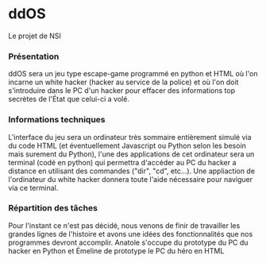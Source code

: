 # ddOS
Le projet de NSI

### Présentation
ddOS sera un jeu type escape-game programmé en python et HTML où l'on incarne un white hacker (hacker au service de la police) et où l'on doit s'introduire dans le PC d'un hacker pour effacer des informations top secrètes de l'État que celui-ci a volé.

### Informations techniques
L'interface du jeu sera un ordinateur très sommaire entièrement simulé via du code HTML (et éventuellement Javascript ou Python selon les besoin mais surement du Python), l'une des applications de cet ordinateur sera un terminal (codé en python) qui permettra d'accéder au PC du hacker a distance en utilisant des commandes ("dir", "cd", etc...). Une appliaction de l'ordinateur du white hacker donnera toute l'aide nécessaire pour naviguer via ce terminal.

### Répartition des tâches
Pour l'instant ce n'est pas décidé, nous venons de finir de travailler les grandes lignes de l'histoire et avons une idées des fonctionnalités que nos programmes devront accomplir. Anatole s'occupe du prototype du PC du hacker en Python et Émeline de prototype le PC du héro en HTML